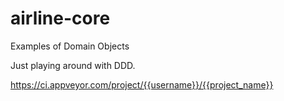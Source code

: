 # airline-core
Examples of Domain Objects

Just playing around with DDD.


https://ci.appveyor.com/project/{{username}}/{{project_name}}
